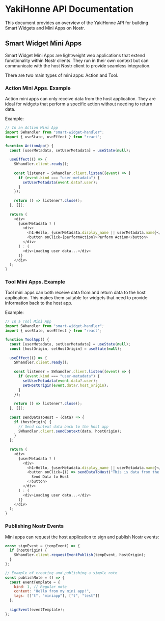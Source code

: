 # YakiHonne API Documentation

This document provides an overview of the YakiHonne API for building Smart Widgets and Mini Apps on Nostr.

## Smart Widget Mini Apps

Smart Widget Mini Apps are lightweight web applications that extend functionality within Nostr clients. They run in their own context but can communicate with the host Nostr client to provide seamless integration.

There are two main types of mini apps: Action and Tool.

### Action Mini Apps. Example
Action mini apps can only receive data from the host application. They are ideal for widgets that perform a specific action without needing to return data.

Example:

```javascript
// In an Action Mini App
import SWhandler from "smart-widget-handler";
import { useState, useEffect } from "react";

function ActionApp() {
  const [userMetadata, setUserMetadata] = useState(null);
  
  useEffect(() => {
    SWhandler.client.ready();
    
    const listener = SWhandler.client.listen((event) => {
      if (event.kind === "user-metadata") {
        setUserMetadata(event.data?.user);
      }
    });
    
    return () => listener?.close();
  }, []);
  
  return (
    <div>
      {userMetadata ? (
        <div>
          <h1>Hello, {userMetadata.display_name || userMetadata.name}</h1>
          <button onClick={performAction}>Perform Action</button>
        </div>
      ) : (
        <div>Loading user data...</div>
      )}
    </div>
  );
}
```

### Tool Mini Apps. Example
Tool mini apps can both receive data from and return data to the host application. This makes them suitable for widgets that need to provide information back to the host app.

Example:

```javascript
// In a Tool Mini App
import SWhandler from "smart-widget-handler";
import { useState, useEffect } from "react";

function ToolApp() {
  const [userMetadata, setUserMetadata] = useState(null);
  const [hostOrigin, setHostOrigin] = useState(null);
  
  useEffect(() => {
    SWhandler.client.ready();
    
    const listener = SWhandler.client.listen((event) => {
      if (event.kind === "user-metadata") {
        setUserMetadata(event.data?.user);
        setHostOrigin(event.data?.host_origin);
      }
    });
    
    return () => listener?.close();
  }, []);
  
  const sendDataToHost = (data) => {
    if (hostOrigin) {
      // Send context data back to the host app
      SWhandler.client.sendContext(data, hostOrigin);
    }
  };
  
  return (
    <div>
      {userMetadata ? (
        <div>
          <h1>Hello, {userMetadata.display_name || userMetadata.name}</h1>
          <button onClick={() => sendDataToHost("This is data from the tool mini app")}>
            Send Data to Host
          </button>
        </div>
      ) : (
        <div>Loading user data...</div>
      )}
    </div>
  );
}
```

### Publishing Nostr Events
Mini apps can request the host application to sign and publish Nostr events:

```javascript
const signEvent = (tempEvent) => {
  if (hostOrigin) {
    SWhandler.client.requestEventPublish(tempEvent, hostOrigin);
  }
};

// Example of creating and publishing a simple note
const publishNote = () => {
  const eventTemplate = {
    kind: 1, // Regular note
    content: "Hello from my mini app!",
    tags: [["t", "miniapp"], ["t", "test"]]
  };
  
  signEvent(eventTemplate);
};
```
